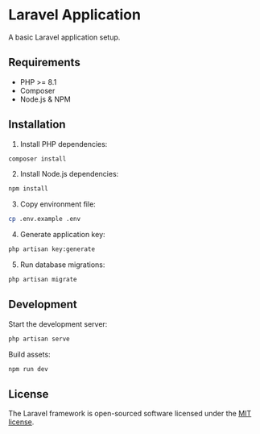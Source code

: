 # Laravel Application

A basic Laravel application setup.

## Requirements

- PHP >= 8.1
- Composer
- Node.js & NPM

## Installation

1. Install PHP dependencies:
```bash
composer install
```

2. Install Node.js dependencies:
```bash
npm install
```

3. Copy environment file:
```bash
cp .env.example .env
```

4. Generate application key:
```bash
php artisan key:generate
```

5. Run database migrations:
```bash
php artisan migrate
```

## Development

Start the development server:
```bash
php artisan serve
```

Build assets:
```bash
npm run dev
```

## License

The Laravel framework is open-sourced software licensed under the [MIT license](https://opensource.org/licenses/MIT).
